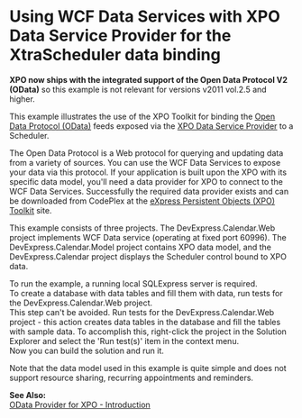 # Using WCF Data Services with XPO Data Service Provider for the XtraScheduler data binding


<p><strong>XPO now ships with the integrated suppor</strong><strong>t of the Open Data Protocol V2 (OData)</strong> so this example is not relevant for versions v2011 vol.2.5 and higher.</p><p>This example illustrates the use of the XPO Toolkit for binding the <a href="http://www.odata.org/"><u>Open Data Protocol (OData)</u></a> feeds exposed via the <a href="http://xpo.codeplex.com/"><u>XPO Data Service Provider</u></a> to a Scheduler.</p><p>The Open Data Protocol is a Web protocol for querying and updating data from a variety of sources. You can use the WCF Data Services to expose your data via this protocol. If your application is built upon the XPO with its specific data model, you'll need a data provider for XPO to connect to the WCF Data Services. Successfully the required data provider exists and can be downloaded from CodePlex at the <a href="http://xpo.codeplex.com/"><u>eXpress Persistent Objects (XPO) Toolkit</u></a> site. </p><p>This example consists of three projects. The DevExpress.Calendar.Web project implements WCF Data service (operating at fixed port 60996). The DevExpress.Calendar.Model project contains XPO data model, and the DevExpress.Calendar project displays the Scheduler control bound to XPO data. </p><p>To run the example, a running local SQLExpress server is required. <br />
To create a database with data tables and fill them with data, run tests for the DevExpress.Calendar.Web project.<br />
This step can't be avoided. Run tests for the DevExpress.Calendar.Web project - this action creates data tables in the database and fill the tables with sample data. To accomplish this, right-click the project in the Solution Explorer and select the 'Run test(s)' item in the context menu.<br />
Now you can build the solution and run it.</p><p>Note that the data model used in this example is quite simple and does not support resource sharing, recurring appointments and reminders.</p><p><strong>See Also:</strong><br />
<a href="http://community.devexpress.com/blogs/theonewith/archive/2010/05/21/odata-data-service-provider-for-xpo.aspx"><u>OData Provider for XPO - Introduction</u></a></p>

<br/>
